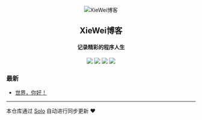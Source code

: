 <p align="center"><img alt="XieWei博客" src="https://static.b3log.org/images/brand/solo-32.png"></p><h2 align="center">
XieWei博客
</h2>

<h4 align="center">记录精彩的程序人生</h4>
<p align="center"><a title="XieWei博客" target="_blank" href="https://github.com/XieWeiZM/solo-blog"><img src="https://img.shields.io/github/last-commit/XieWeiZM/solo-blog.svg?style=flat-square&color=FF9900"></a>
<a title="GitHub repo size in bytes" target="_blank" href="https://github.com/XieWeiZM/solo-blog"><img src="https://img.shields.io/github/repo-size/XieWeiZM/solo-blog.svg?style=flat-square"></a>
<a title="Solo Version" target="_blank" href="https://github.com/b3log/solo/releases"><img src="https://img.shields.io/badge/solo-3.6.4-f1e05a.svg?style=flat-square&color=blueviolet"></a>
<a title="Hits" target="_blank" href="https://github.com/b3log/hits"><img src="https://hits.b3log.org/XieWeiZM/solo-blog.svg"></a></p>

### 最新

* [世界，你好！](http://www.xiewei.club/hello-solo)



---

本仓库通过 [Solo](https://github.com/b3log/solo) 自动进行同步更新 ❤️ 